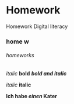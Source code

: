 # Homework
Homework Digital literacy
### home w
###### homeworks


*italic*
**bold**
***bold and italic***

_italic_
__italic__

__Ich habe *einen* Kater__
